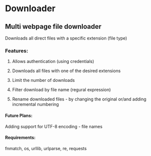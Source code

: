 # Downloader

## Multi webpage file downloader

Downloads all direct files with a specific extension (file type)

### Features:

1) Allows authentication (using credentials)

2) Downloads all files with one of the desired extensions

3) Limit the number of downloads

4) Filter download by file name (regural expression)

5) Rename downloaded files - by changing the original or/and adding incremental numbering

#### Future Plans:

Adding support for UTF-8 encoding - file names

#### Requirements:

fnmatch, os, urllib, urlparse, re, requests
